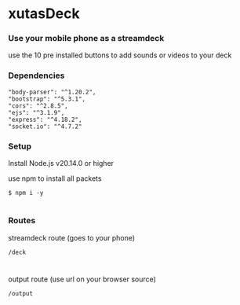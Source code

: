 # xutasDeck

### Use your mobile phone as a streamdeck
use the 10 pre installed buttons to add sounds or videos to your deck

### Dependencies

    "body-parser": "^1.20.2",
    "bootstrap": "^5.3.1",
    "cors": "^2.8.5",
    "ejs": "^3.1.9",
    "express": "^4.18.2",
    "socket.io": "^4.7.2"

### Setup

Install Node.js v20.14.0 or higher

use npm to install all packets

    $ npm i -y

#

### Routes

streamdeck route (goes to your phone)

    /deck

#

output route (use url on your browser source)

    /output

#